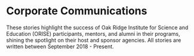 # Corporate Communications
These stories highlight the success of Oak Ridge Institute for Science and Education (ORISE) participants, mentors, and alumni in their programs, shining the spotlight on their host and sponsor agencies. All stories are written between September 2018 - Present.
